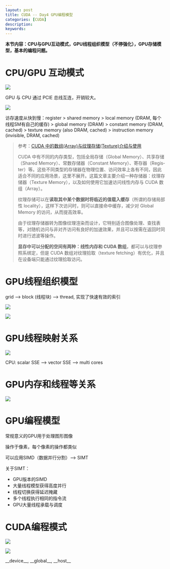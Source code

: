 ```yaml
---
layout: post
title: CUDA -- Day4 GPU编程模型
categories: [CUDA]
description: 
keywords: 
---
```


**本节内容：CPU与GPU互动模式，GPU线程组织模型（不停强化），GPU存储模型，基本的编程问题。**

# CPU/GPU 互动模式 

![](/images/CUDA/16.png)

GPU 与 CPU 通过 PCIE 总线互连，开销较大。

![](/images/CUDA/17.png)

访存速度从快到慢：register > shared memory > local memory (DRAM, 每个线程SM有自己的缓存) > global memory (DRAM) > constant memory (DRAM, cached) > texture memory (also DRAM, cached) > instruction memory (invisible, DRAM, cached)

> 参考：[CUDA 中的数组(Array)与纹理存储(Texture)介绍与使用](https://blog.imalan.cn/archives/105/)
>
> CUDA 中有不同的内存类型，包括全局存储（Global Mem­ory）、共享存储（Shared Mem­ory）、常数存储器（Con­stant Mem­ory）、寄存器（Reg­is­ter）等。这些不同类型的存储器在物理位置、访问效率上各有不同，因此适合不同的应用场景，这里不展开。这篇文章主要介绍一种存储器：纹理存储器（Tex­ture Mem­ory），以及如何使用它加速访问线性内存与 CUDA 数组（Ar­ray）。 
>
> 纹理存储可以在**读取其中某个数据时将临近的值载入缓存**（所谓的存储局部性 locality），这样下次访问时，则可以直接命中缓存，减少对 Global Mem­ory 的访问，从而提高效率。
>
> 由于纹理存储器转为图像纹理渲染而设计，它特别适合图像处理、查找表等，对随机访问与非对齐访问有良好的加速效果，并且可以按需在返回时同时进行滤波等操作。 
>
> **显存中可以分配的空间有两种：线性内存和 CUDA 数组**，都可以与纹理参照系绑定，但是 CUDA 数组对纹理拾取（texture fetching）有优化，并且在设备端只能通过纹理拾取访问。 

# GPU线程组织模型

grid --> block (线程块) --> thread, 实现了快速有效的索引

![](/images/CUDA/18.png)

![](/images/CUDA/19.png)

# GPU线程映射关系

![](/images/CUDA/20.png)

CPU: scalar SSE --> vector SSE --> multi cores

# GPU内存和线程等关系

![](/images/CUDA/21.png)

# GPU编程模型

常规意义的GPU用于处理图形图像

操作于像素，每个像素的操作都类似

可以应用SIMD（数据并行分割）--> SIMT

关于SIMT：

- GPU版本的SIMD
- 大量线程模型获得高度并行
- 线程切换获得延迟掩藏
- 多个线程执行相同的指令流
- GPU大量线程承载与调度

# CUDA编程模式

![](/images/CUDA/22.png)

![](/images/CUDA/23.png)

\_\_device\_\_, \_\_global\_\_, \_\_host\_\_

